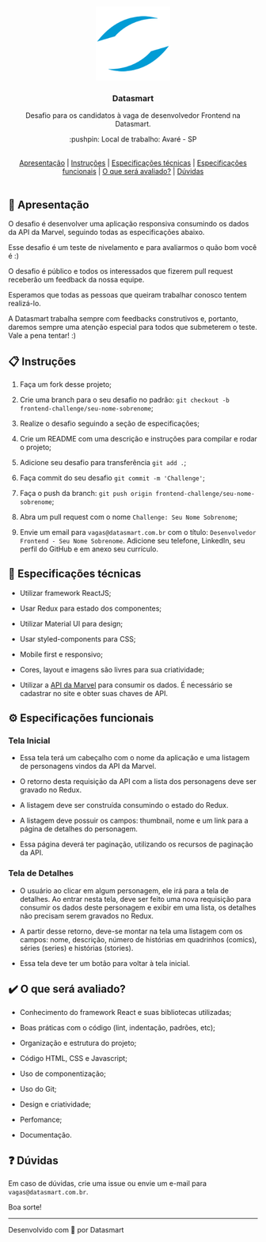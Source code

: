 <p align="center">
  <img src="https://github.com/datasmartlab/frontend-challenge/blob/main/.github/assets/logo.png" height="150" width="150" alt="Datasmart" />
</p>

<h3 align="center">Datasmart</h3>

<p align="center">Desafio para os candidatos à vaga de desenvolvedor Frontend na Datasmart.</p>

<p align="center">:pushpin: Local de trabalho: Avaré - SP</p>

<br>

<div align="center">
  <a href="#memo-apresentação">Apresentação</a>   |   <a href="#clipboard-instruções">Instruções</a>   |   <a href="#wrench-especificações-técnicas">Especificações técnicas</a>   |   <a href="#gear-especificações-funcionais">Especificações funcionais</a>   |   <a href="#heavy_check_mark-o-que-será-avaliado">O que será avaliado?</a>   |   <a href="#question-dúvidas">Dúvidas</a>
</div>

<br>

## :memo: Apresentação

O desafio é desenvolver uma aplicação responsiva consumindo os dados da API da Marvel, seguindo todas as especificações abaixo.

Esse desafio é um teste de nivelamento e para avaliarmos o quão bom você é :)

O desafio é público e todos os interessados que fizerem pull request receberão um feedback da nossa equipe.

Esperamos que todas as pessoas que queiram trabalhar conosco tentem realizá-lo.

A Datasmart trabalha sempre com feedbacks construtivos e, portanto, daremos sempre uma atenção especial para todos que submeterem o teste. Vale a pena tentar! :)

## :clipboard: Instruções

1. Faça um fork desse projeto;

2. Crie uma branch para o seu desafio no padrão: `git checkout -b frontend-challenge/seu-nome-sobrenome`;

3. Realize o desafio seguindo a seção de especificações;

4. Crie um README com uma descrição e instruções para compilar e rodar o projeto;

5. Adicione seu desafio para transferência `git add .`;

6. Faça commit do seu desafio `git commit -m 'Challenge'`;

7. Faça o push da branch: `git push origin frontend-challenge/seu-nome-sobrenome`;

8. Abra um pull request com o nome `Challenge: Seu Nome Sobrenome`;

9. Envie um email para `vagas@datasmart.com.br` com o título: `Desenvolvedor Frontend - Seu Nome Sobrenome`. Adicione seu telefone, LinkedIn, seu perfil do GitHub e em anexo seu currículo.

## :wrench: Especificações técnicas

- Utilizar framework ReactJS;

- Usar Redux para estado dos componentes;

- Utilizar Material UI para design;

- Usar styled-components para CSS;

- Mobile first e responsivo;

- Cores, layout e imagens são livres para sua criatividade;

- Utilizar a [API da Marvel](https://developer.marvel.com) para consumir os dados. É necessário se cadastrar no site e obter suas chaves de API.

## :gear: Especificações funcionais

### Tela Inicial

- Essa tela terá um cabeçalho com o nome da aplicação e uma listagem de personagens vindos da API da Marvel.

- O retorno desta requisição da API com a lista dos personagens deve ser gravado no Redux.

- A listagem deve ser construída consumindo o estado do Redux.

- A listagem deve possuir os campos: thumbnail, nome e um link para a página de detalhes do personagem.

- Essa página deverá ter paginação, utilizando os recursos de paginação da API.

### Tela de Detalhes

- O usuário ao clicar em algum personagem, ele irá para a tela de detalhes. Ao entrar nesta tela, deve ser feito uma nova requisição para consumir os dados deste personagem e exibir em uma lista, os detalhes não precisam serem gravados no Redux.

- A partir desse retorno, deve-se montar na tela uma listagem com os campos: nome, descrição, número de histórias em quadrinhos (comics), séries (series) e histórias (stories).

- Essa tela deve ter um botão para voltar à tela inicial.

## :heavy_check_mark: O que será avaliado?

- Conhecimento do framework React e suas bibliotecas utilizadas;

- Boas práticas com o código (lint, indentação, padrões, etc);

- Organização e estrutura do projeto;

- Código HTML, CSS e Javascript;

- Uso de componentização;

- Uso do Git;

- Design e criatividade;

- Perfomance;

- Documentação.

## :question: Dúvidas

Em caso de dúvidas, crie uma issue ou envie um e-mail para `vagas@datasmart.com.br`.

Boa sorte!

---

Desenvolvido com 💖 por Datasmart